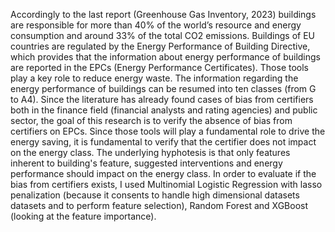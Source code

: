Accordingly to the last report (Greenhouse Gas Inventory, 2023) buildings are responsible for more than 40%  of the world’s resource and energy consumption and around 33% of the total CO2 emissions. 
Buildings of EU countries are regulated by the Energy Performance of Building Directive, which provides that the information about energy performance of buildings are reported in the EPCs (Energy Performance Certificates). Those tools play a key role to reduce energy waste.
The information regarding the energy performance of buildings can be resumed into ten classes (from G to A4). Since the literature has already found cases of bias from certifiers both in the finance field (financial analysts and rating agencies) and public sector, the goal of this research is to verify the absence of bias from certifiers on EPCs. Since those tools will play a fundamental role to drive the energy saving, it is fundamental to verify that the certifier does not impact on the energy class. 
The underlying hyphotesis is that only features inherent to building's feature, suggested interventions and energy performance should impact on the energy class. In order to evaluate if the bias from certifiers exists, I used Multinomial Logistic Regression with lasso penalization (because it consents to handle high dimensional datasets datasets and to perform feature selection), Random Forest and XGBoost (looking at the feature importance).

